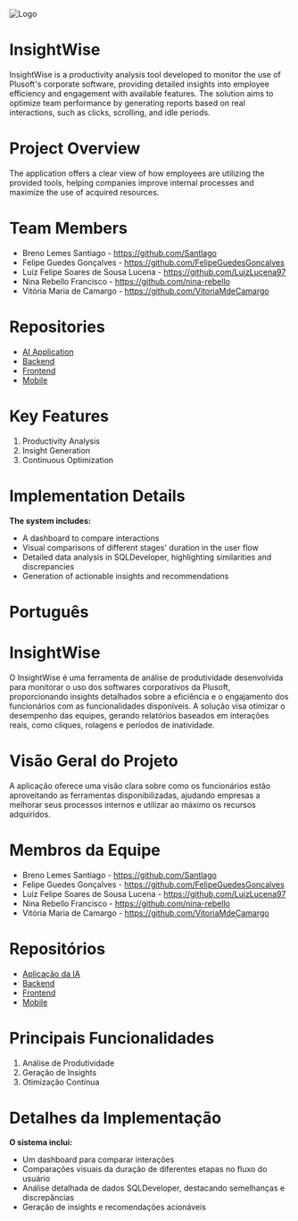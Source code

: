 ![Logo](https://i.imgur.com/LyQ6ygf.png)

# InsightWise

InsightWise is a productivity analysis tool developed to monitor the use of Plusoft's corporate software, providing detailed insights into employee efficiency and engagement with available features. The solution aims to optimize team performance by generating reports based on real interactions, such as clicks, scrolling, and idle periods.

# Project Overview

The application offers a clear view of how employees are utilizing the provided tools, helping companies improve internal processes and maximize the use of acquired resources.

# Team Members

- Breno Lemes Santiago - https://github.com/Santlago
- Felipe Guedes Gonçalves - https://github.com/FelipeGuedesGoncalves
- Luiz Felipe Soares de Sousa Lucena - https://github.com/LuizLucena97
- Nina Rebello Francisco - https://github.com/nina-rebello
- Vitória Maria de Camargo - https://github.com/VitoriaMdeCamargo

# Repositories

- [AI Application](https://github.com/nina-rebello/IA_InsightWise.git)
- [Backend](https://github.com/Santlago/apiinsightwise.git)
- [Frontend](https://github.com/Santlago/insightwise.git)
- [Mobile](https://github.com/FelipeGuedesGoncalves/InsightWiseMobile)

# Key Features

1. Productivity Analysis
2. Insight Generation
3. Continuous Optimization

# Implementation Details

**The system includes:**

- A dashboard to compare interactions
- Visual comparisons of different stages' duration in the user flow
- Detailed data analysis in SQLDeveloper, highlighting similarities and discrepancies
- Generation of actionable insights and recommendations


# Português

# InsightWise

O InsightWise é uma ferramenta de análise de produtividade desenvolvida para monitorar o uso dos softwares corporativos da Plusoft, proporcionando insights detalhados sobre a eficiência e o engajamento dos funcionários com as funcionalidades disponíveis. A solução visa otimizar o desempenho das equipes, gerando relatórios baseados em interações reais, como cliques, rolagens e períodos de inatividade.

# Visão Geral do Projeto

A aplicação oferece uma visão clara sobre como os funcionários estão aproveitando as ferramentas disponibilizadas, ajudando empresas a melhorar seus processos internos e utilizar ao máximo os recursos adquiridos.

# Membros da Equipe

- Breno Lemes Santiago - https://github.com/Santlago
- Felipe Guedes Gonçalves - https://github.com/FelipeGuedesGoncalves
- Luiz Felipe Soares de Sousa Lucena - https://github.com/LuizLucena97
- Nina Rebello Francisco - https://github.com/nina-rebello
- Vitória Maria de Camargo - https://github.com/VitoriaMdeCamargo

# Repositórios

- [Aplicação da IA](https://github.com/nina-rebello/IA_InsightWise.git)
- [Backend](https://github.com/Santlago/apiinsightwise.git)
- [Frontend](https://github.com/Santlago/insightwise.git)
- [Mobile](https://github.com/FelipeGuedesGoncalves/InsightWiseMobile)

# Principais Funcionalidades

1. Análise de Produtividade
2. Geração de Insights
3. Otimização Contínua

# Detalhes da Implementação

**O sistema inclui:**

- Um dashboard para comparar interações
- Comparações visuais da duração de diferentes etapas no fluxo do usuário
- Análise detalhada de dados SQLDeveloper, destacando semelhanças e discrepâncias
- Geração de insights e recomendações acionáveis